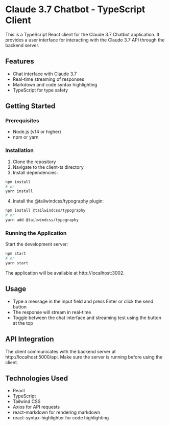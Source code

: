 # Claude 3.7 Chatbot - TypeScript Client

This is a TypeScript React client for the Claude 3.7 Chatbot application. It provides a user interface for interacting with the Claude 3.7 API through the backend server.

## Features

- Chat interface with Claude 3.7
- Real-time streaming of responses
- Markdown and code syntax highlighting
- TypeScript for type safety

## Getting Started

### Prerequisites

- Node.js (v14 or higher)
- npm or yarn

### Installation

1. Clone the repository
2. Navigate to the client-ts directory
3. Install dependencies:

```bash
npm install
# or
yarn install
```

4. Install the @tailwindcss/typography plugin:

```bash
npm install @tailwindcss/typography
# or
yarn add @tailwindcss/typography
```

### Running the Application

Start the development server:

```bash
npm start
# or
yarn start
```

The application will be available at http://localhost:3002.

## Usage

- Type a message in the input field and press Enter or click the send button
- The response will stream in real-time
- Toggle between the chat interface and streaming test using the button at the top

## API Integration

The client communicates with the backend server at http://localhost:5000/api. Make sure the server is running before using the client.

## Technologies Used

- React
- TypeScript
- Tailwind CSS
- Axios for API requests
- react-markdown for rendering markdown
- react-syntax-highlighter for code highlighting 